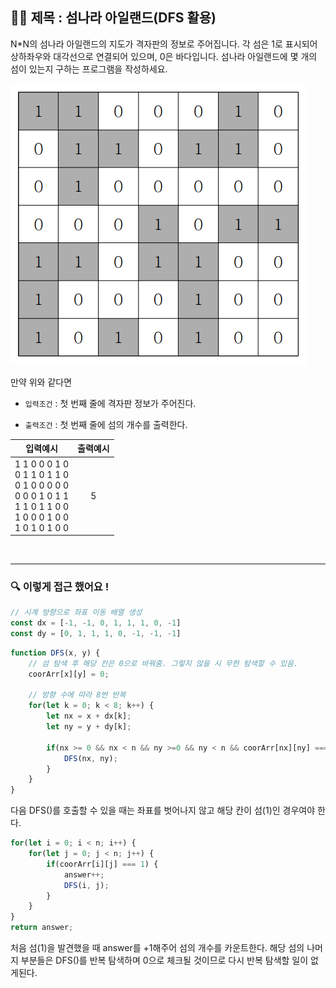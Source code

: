 ## ✍🏻 제목 : 섬나라 아일랜드(DFS 활용)
N*N의 섬나라 아일랜드의 지도가 격자판의 정보로 주어집니다. 각 섬은 1로 표시되어 상하좌우와 대각선으로 연결되어 있으며, 0은 바다입니다. 섬나라 아일랜드에 몇 개의 섬이 있는지 구하는 프로그램을 작성하세요.

![Alt text](image.png)

만약 위와 같다면

- `입력조건` : 첫 번째 줄에 격자판 정보가 주어진다.

- `출력조건` : 첫 번째 줄에 섬의 개수를 출력한다.

|입력예시|출력예시|
|:------:|:----:|
|1 1 0 0 0 1 0</br>0 1 1 0 1 1 0</br>0 1 0 0 0 0 0</br>0 0 0 1 0 1 1</br>1 1 0 1 1 0 0</br>1 0 0 0 1 0 0</br>1 0 1 0 1 0 0|5|


</br>

---

### 🔍 이렇게 접근 했어요 !

```javascript
// 시계 방향으로 좌표 이동 배열 생성
const dx = [-1, -1, 0, 1, 1, 1, 0, -1]
const dy = [0, 1, 1, 1, 0, -1, -1, -1]
```

```javascript
function DFS(x, y) {
    // 섬 탐색 후 해당 칸은 0으로 바꿔줌. 그렇지 않을 시 무한 탐색할 수 있음.
    coorArr[x][y] = 0;
    
    // 방향 수에 따라 8번 반복 
    for(let k = 0; k < 8; k++) {
        let nx = x + dx[k];
        let ny = y + dy[k];

        if(nx >= 0 && nx < n && ny >=0 && ny < n && coorArr[nx][ny] === 1) {
            DFS(nx, ny);
        }
    }
}
```
다음 DFS()를 호출할 수 있을 때는 좌표를 벗어나지 않고 해당 칸이 섬(1)인 경우여야 한다.

```javascript
for(let i = 0; i < n; i++) {
    for(let j = 0; j < n; j++) {
        if(coorArr[i][j] === 1) {
            answer++;
            DFS(i, j);
        }
    }
}
return answer;
```
처음 섬(1)을 발견했을 때 answer를 +1해주어 섬의 개수를 카운트한다. 해당 섬의 나머지 부분들은 DFS()를 반복 탐색하며 0으로 체크될 것이므로 다시 반복 탐색할 일이 없게된다.
